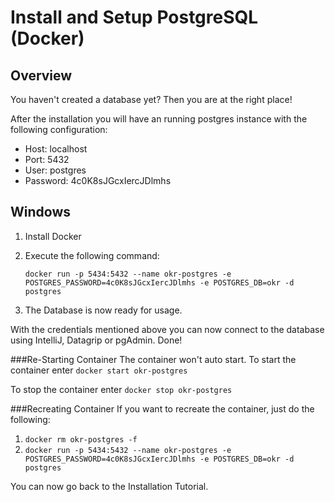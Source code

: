 # Install and Setup PostgreSQL (Docker)

## Overview
You haven't created a database yet? Then you are at the right place!

After the installation you will have an running postgres instance with the following configuration:

* Host: localhost
* Port: 5432
* User: postgres
* Password: 4c0K8sJGcxIercJDlmhs

## Windows
1. Install Docker
2. Execute the following command:
   
    `docker run -p 5434:5432 --name okr-postgres -e POSTGRES_PASSWORD=4c0K8sJGcxIercJDlmhs -e POSTGRES_DB=okr -d postgres`

3. The Database is now ready for usage.

With the credentials mentioned above you can now connect to the database using IntelliJ, Datagrip or pgAdmin.
Done!

###Re-Starting Container
The container won't auto start.
To start the container enter `docker start okr-postgres`

To stop the container enter `docker stop okr-postgres`

###Recreating Container
If you want to recreate the container, just do the following:
1. `docker rm okr-postgres -f`
2. `docker run -p 5434:5432 --name okr-postgres -e POSTGRES_PASSWORD=4c0K8sJGcxIercJDlmhs -e POSTGRES_DB=okr -d postgres`


You can now go back to the Installation Tutorial.
